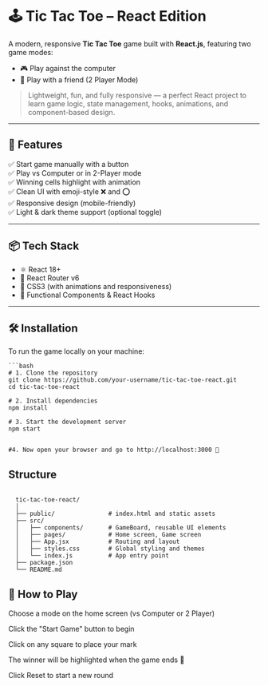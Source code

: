 # 🕹️ Tic Tac Toe – React Edition

A modern, responsive **Tic Tac Toe** game built with **React.js**, featuring two game modes:

- 🎮 Play against the computer  
- 👥 Play with a friend (2 Player Mode)

> Lightweight, fun, and fully responsive — a perfect React project to learn game logic, state management, hooks, animations, and component-based design.

---

## 🚀 Features

✅ Start game manually with a button  
✅ Play vs Computer or in 2-Player mode  
✅ Winning cells highlight with animation  
✅ Clean UI with emoji-style ❌ and ⭕  
✅ Responsive design (mobile-friendly)  
✅ Light & dark theme support (optional toggle)

---

## 📦 Tech Stack

- ⚛️ React 18+
- 🔁 React Router v6
- 💅 CSS3 (with animations and responsiveness)
- 📁 Functional Components & React Hooks

---

## 🛠️ Installation

To run the game locally on your machine:

    ```bash
    # 1. Clone the repository
    git clone https://github.com/your-username/tic-tac-toe-react.git
    cd tic-tac-toe-react
  
    # 2. Install dependencies
    npm install
  
    # 3. Start the development server
    npm start
  
  
    #4. Now open your browser and go to http://localhost:3000 🎉
  
  ## Structure 
```text
  
  tic-tac-toe-react/
  │
  ├── public/               # index.html and static assets
  ├── src/
  │   ├── components/       # GameBoard, reusable UI elements
  │   ├── pages/            # Home screen, Game screen
  │   ├── App.jsx           # Routing and layout
  │   ├── styles.css        # Global styling and themes
  │   └── index.js          # App entry point
  ├── package.json
  └── README.md

```
## 📌 How to Play
Choose a mode on the home screen (vs Computer or 2 Player)

Click the "Start Game" button to begin

Click on any square to place your mark

The winner will be highlighted when the game ends 🎉

Click Reset to start a new round


